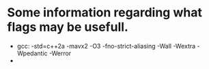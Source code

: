 


# Some information regarding what flags may be usefull.
* gcc: -std=c++2a -mavx2 -O3 -fno-strict-aliasing -Wall -Wextra -Wpedantic -Werror
* 